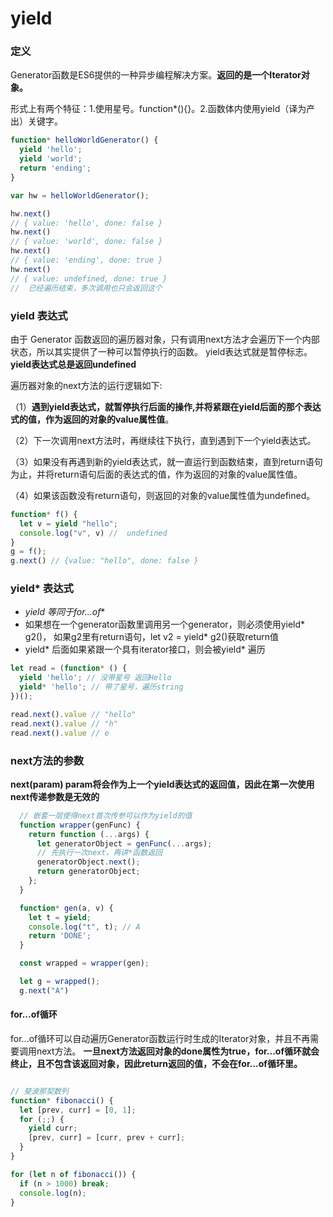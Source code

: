 # yield

### 定义

Generator函数是ES6提供的一种异步编程解决方案。**返回的是一个Iterator对象。**

形式上有两个特征：1.使用星号。function*(){}。2.函数体内使用yield（译为产出）关键字。


```js
function* helloWorldGenerator() {
  yield 'hello';
  yield 'world';
  return 'ending';
}

var hw = helloWorldGenerator();

hw.next()
// { value: 'hello', done: false }
hw.next()
// { value: 'world', done: false }
hw.next()
// { value: 'ending', done: true }
hw.next()
// { value: undefined, done: true }
//  已经遍历结束，多次调用也只会返回这个
```

### yield 表达式
由于 Generator 函数返回的遍历器对象，只有调用next方法才会遍历下一个内部状态，所以其实提供了一种可以暂停执行的函数。
yield表达式就是暂停标志。
**yield表达式总是返回undefined**

遍历器对象的next方法的运行逻辑如下:

（1）**遇到yield表达式，就暂停执行后面的操作,并将紧跟在yield后面的那个表达式的值，作为返回的对象的value属性值**。

（2）下一次调用next方法时，再继续往下执行，直到遇到下一个yield表达式。

（3）如果没有再遇到新的yield表达式，就一直运行到函数结束，直到return语句为止，并将return语句后面的表达式的值，作为返回的对象的value属性值。

（4）如果该函数没有return语句，则返回的对象的value属性值为undefined。

```js
function* f() {
  let v = yield "hello";
  console.log("v", v) //  undefined
}
g = f();
g.next() // {value: "hello", done: false }

```


### yield* 表达式

- **yield* 等同于for...of**
- 如果想在一个generator函数里调用另一个generator，则必须使用yield* g2()，
如果g2里有return语句，let v2 = yield* g2()获取return值
- yield* 后面如果紧跟一个具有iterator接口，则会被yield* 遍历

```js
let read = (function* () {
  yield 'hello'; // 没带星号 返回Hello
  yield* 'hello'; // 带了星号，遍历string
})();

read.next().value // "hello"
read.next().value // "h"
read.next().value // e
```


### next方法的参数

**next(param) param将会作为上一个yield表达式的返回值，因此在第一次使用next传递参数是无效的**


```js
  // 嵌套一层使得next首次传参可以作为yield的值
  function wrapper(genFunc) {
    return function (...args) {
      let generatorObject = genFunc(...args);
      // 先执行一次next，再讲*函数返回
      generatorObject.next();
      return generatorObject;
    };
  }

  function* gen(a, v) {
    let t = yield;
    console.log("t", t); // A
    return 'DONE';
  }

  const wrapped = wrapper(gen);

  let g = wrapped();
  g.next("A")

```

#### for...of循环

for...of循环可以自动遍历Generator函数运行时生成的Iterator对象，并且不再需要调用next方法。
**一旦next方法返回对象的done属性为true，for...of循环就会终止，且不包含该返回对象，因此return返回的值，不会在for...of循环里。**


```js

// 斐波那契数列
function* fibonacci() {
  let [prev, curr] = [0, 1];
  for (;;) {
    yield curr;
    [prev, curr] = [curr, prev + curr];
  }
}

for (let n of fibonacci()) {
  if (n > 1000) break;
  console.log(n);
}
```